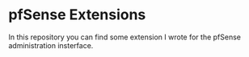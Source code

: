# pfSense Extensions

In this repository you can find some extension I wrote for the pfSense administration insterface.


